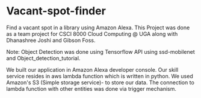 # Vacant-spot-finder
Find a vacant spot in a library using Amazon Alexa.
This Project was done as a team project for CSCI 8000 Cloud Computing @ UGA along with Dhanashree Joshi and Gibson Foss.

Note: Object Detection was done using Tensorflow API using ssd-mobilenet and Object_detection_tutorial.

We built our application in Amazon Alexa developer console. Our skill service resides in aws lambda function which is written in python. We used Amazon's S3 (Simple storage service)- to store our data.
The connection to lambda function with other entities was done via trigger mechanism.
